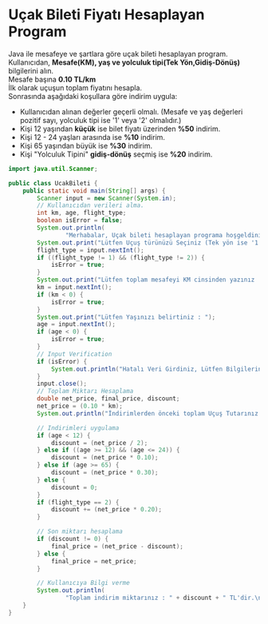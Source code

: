 # Uçak Bileti Fiyatı Hesaplayan Program

Java ile mesafeye ve şartlara göre uçak bileti hesaplayan program.  
Kullanıcıdan, **Mesafe(KM), yaş ve yolculuk tipi(Tek Yön,Gidiş-Dönüş)** bilgilerini alın.  
Mesafe başına **0.10 TL/km**  
İlk olarak uçuşun toplam fiyatını hesapla.  
Sonrasında aşağıdaki koşullara göre indirim uygula:  

* Kullanıcıdan alınan değerler geçerli olmalı. (Mesafe ve yaş değerleri pozitif sayı, yolculuk tipi ise '1' veya '2' olmalıdır.)
* Kişi 12 yaşından **küçük** ise bilet fiyatı üzerinden **%50** indirim.
* Kişi 12 - 24 yaşları arasında ise **%10** indirim.
* Kişi 65 yaşından büyük ise **%30** indirim.
* Kişi "Yolculuk Tipini" **gidiş-dönüş** seçmiş ise **%20** indirim.

```java
import java.util.Scanner;

public class UcakBileti {
    public static void main(String[] args) {
        Scanner input = new Scanner(System.in);
        // Kullanıcıdan verileri alma.
        int km, age, flight_type;
        boolean isError = false;
        System.out.println(
                "Merhabalar, Uçak bileti hesaplayan programa hoşgeldiniz.\nMesafe başına ücret : 0.10 TL/km'dir.");
        System.out.print("Lütfen Uçuş türünüzü Seçiniz (Tek yön ise '1', Gidiş-Dönüş ise '2' ye basınız.): ");
        flight_type = input.nextInt();
        if ((flight_type != 1) && (flight_type != 2)) {
            isError = true;
        }
        System.out.print("Lütfen toplam mesafeyi KM cinsinden yazınız : ");
        km = input.nextInt();
        if (km < 0) {
            isError = true;
        }
        System.out.print("Lütfen Yaşınızı belirtiniz : ");
        age = input.nextInt();
        if (age < 0) {
            isError = true;
        }
        // Input Verification
        if (isError) {
            System.out.println("Hatalı Veri Girdiniz, Lütfen Bilgilerinizi kontrol Ediniz...");
        }
        input.close();
        // Toplam Miktarı Hesaplama
        double net_price, final_price, discount;
        net_price = (0.10 * km);
        System.out.println("İndirimlerden önceki toplam Uçuş Tutarınız : " + net_price + " TL'dir.");

        // Indirimleri uygulama
        if (age < 12) {
            discount = (net_price / 2);
        } else if ((age >= 12) && (age <= 24)) {
            discount = (net_price * 0.10);
        } else if (age >= 65) {
            discount = (net_price * 0.30);
        } else {
            discount = 0;
        }
        if (flight_type == 2) {
            discount += (net_price * 0.20);
        }

        // Son miktarı hesaplama
        if (discount != 0) {
            final_price = (net_price - discount);
        } else {
            final_price = net_price;
        }

        // Kullanıcıya Bilgi verme
        System.out.println(
                "Toplam indirim miktarınız : " + discount + " TL'dir.\nSon Miktar: " + final_price + " TL'dir.");
    }
}
```
